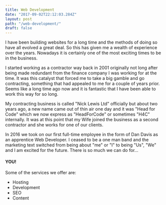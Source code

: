 ```yaml
---
title: Web Development
date: "2017-09-02T22:12:03.284Z"
layout: post
path: "/web-development/"
draft: false
---
```


I have been building websites for a long time and the methods of doing so have all evolved a great deal. So this has given me a wealth of experience over the years. Nowadays it is certainly one of the most exciting times to be in the business.

I started working as a contractor way back in 2001 originally not long after being made redundant from the finance company I was working for at the time. It was this catalyst that forced me to take a big gamble and go contracting, something that had appealed to me for a couple of years prior. Seems like a long time ago now and it is fantastic that I have been able to work this way for so long.

My contracting business is called "Nick Lewis Ltd" officially but about two years ago, a new name came out of thin air one day and it was "Head for Code" which we now express as "HeadForCode" or sometimes "H4C" internally. It was at this point that my Wife joined the business as a second contractor and she works for one of our clients.

In 2016 we took on our first full-time employee in the form of Dan Davis as an apprentice Web Developer. I ceased to be a one man band and the marketing text switched from being about "me" or "I" to being "Us", "We" and I am excited for the future. There is so much we can do for...

#### YOU!

Some of the services we offer are:

* Hosting
* Development
* SEO
* Content

